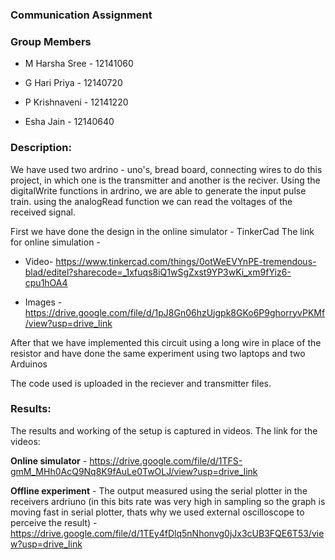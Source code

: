 ### Communication Assignment


### Group Members

*  M Harsha Sree - 12141060

*  G Hari Priya - 12140720

*  P Krishnaveni - 12141220

* Esha Jain - 12140640

### Description:
We have used two ardrino - uno's, bread board, connecting wires to do this project, in which one is the transmitter and another is the reciver. Using the digitalWrite functions in ardrino, we are able to generate the input pulse train. using the analogRead function we can read the voltages of the received signal.

First we have done the design in the online simulator - TinkerCad The link for online simulation - 

* Video- https://www.tinkercad.com/things/0otWeEVYnPE-tremendous-blad/editel?sharecode=_1xfuqs8iQ1wSgZxst9YP3wKi_xm9fYiz6-cpu1hOA4

* Images - https://drive.google.com/file/d/1pJ8Gn06hzUjgpk8GKo6P9ghorryvPKMf/view?usp=drive_link

After that we have implemented this circuit using a long wire in place of the resistor and have done the same experiment using two laptops and two Arduinos

The code used is uploaded in the reciever and transmitter files.

### Results:
The results and working of the setup is captured in videos. The link for the videos:

**Online simulator** -  https://drive.google.com/file/d/1TFS-gmM_MHh0AcQ9Nq8K9fAuLe0TwOLJ/view?usp=drive_link

**Offline experiment** - The output measured using the serial plotter in the receivers ardriuno (in this bits rate was very high in sampling so the graph is moving fast in serial plotter, thats why we used external oscilloscope to perceive the result) -  https://drive.google.com/file/d/1TEy4fDlq5nNhonvg0jJx3cUB3FQE6T53/view?usp=drive_link
